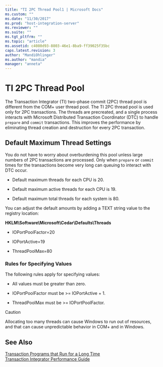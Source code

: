 ```yaml
---
title: "TI 2PC Thread Pool1 | Microsoft Docs"
ms.custom: ""
ms.date: "11/30/2017"
ms.prod: "host-integration-server"
ms.reviewer: ""
ms.suite: ""
ms.tgt_pltfrm: ""
ms.topic: "article"
ms.assetid: c4080d93-8803-46e1-8ba9-ff39025f35bc
caps.latest.revision: 3
author: "MandiOhlinger"
ms.author: "mandia"
manager: "anneta"
---
```

# TI 2PC Thread Pool
The Transaction Integrator (TI) two-phase commit (2PC) thread pool is different from the COM+ user thread pool. The TI 2PC thread pool is used only for 2PC transactions. The threads are precreated, and a single process interacts with Microsoft Distributed Transaction Coordinator (DTC) to handle `prepare` and `commit` transactions. This improves the performance by eliminating thread creation and destruction for every 2PC transaction.  
  
## Default Maximum Thread Settings  
 You do not have to worry about overburdening this pool unless large numbers of 2PC transactions are processed. Only when `prepare` or `commit` times for the transactions become very long can queuing to interact with DTC occur.  
  
-   Default maximum threads for each CPU is 20.  
  
-   Default maximum active threads for each CPU is 19.  
  
-   Default maximum total threads for each system is 80.  
  
 You can adjust the default amounts by adding a TEXT string value to the registry location:  
  
 **HKLM\Software\Microsoft\Cedar\Defaults\Threads**  
  
-   IOPortPoolFactor=20  
  
-   IOPortActive=19  
  
-   ThreadPoolMax=80  
  
### Rules for Specifying Values  
 The following rules apply for specifying values:  
  
-   All values must be greater than zero.  
  
-   IOPortPoolFactor must be >= IOPortActive + 1.  
  
-   ThreadPoolMax must be >= IOPortPoolFactor.  
  
> [!CAUTION]
>  Allocating too many threads can cause Windows to run out of resources, and that can cause unpredictable behavior in COM+ and in Windows.  
  
## See Also  
 [Transaction Programs that Run for a Long Time](../core/transaction-programs-that-run-for-a-long-time2.md)   
 [Transaction Integrator Performance Guide](../core/transaction-integrator-performance-guide1.md)